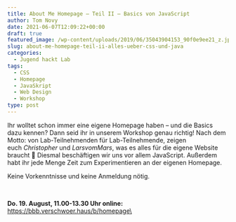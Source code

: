 ```yaml
---
title: About Me Homepage – Teil II – Basics von JavaScript
author: Tom Novy
date: 2021-06-07T12:09:22+00:00
draft: true
featured_image: /wp-content/uploads/2019/06/35043904153_90f0e9ee21_z.jpg
slug: about-me-homepage-teil-ii-alles-ueber-css-und-java
categories:
  - Jugend hackt Lab
tags:
  - CSS
  - Homepage
  - JavaSkript
  - Web Design
  - Workshop
type: post
---
```

Ihr wolltet schon immer eine eigene Homepage haben – und die Basics dazu kennen? Dann seid ihr in unserem Workshop genau richtig! Nach dem Motto: von Lab-Teilnehmenden für Lab-Teilnehmende, zeigen euch *Christopher* und *LarsvomMars*, was es alles für die eigene Website braucht &#x1f642; Diesmal beschäftigen wir uns vor allem JavaScript. Außerdem habt ihr jede Menge Zeit zum Experimentieren an der eigenen Homepage.

Keine Vorkenntnisse und keine Anmeldung nötig.

&nbsp;

**Do. 19. August, 11.00-13.30 Uhr online:** https://bbb.verschwoer.haus/b/homepage\
&nbsp;